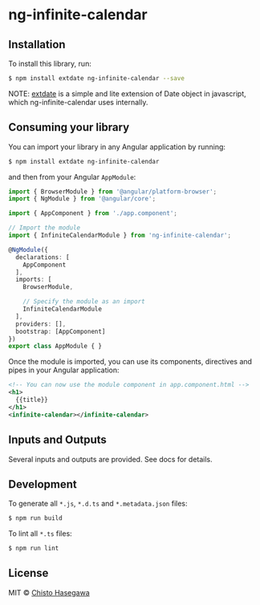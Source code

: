 # ng-infinite-calendar

## Installation

To install this library, run:

```bash
$ npm install extdate ng-infinite-calendar --save
```

NOTE:
[extdate](https://github.com/chase0213/extdate) is a simple and lite extension of Date object in javascript, which ng-infinite-calendar uses internally.

## Consuming your library

You can import your library in any Angular application by running:

```bash
$ npm install extdate ng-infinite-calendar
```

and then from your Angular `AppModule`:

```typescript
import { BrowserModule } from '@angular/platform-browser';
import { NgModule } from '@angular/core';

import { AppComponent } from './app.component';

// Import the module
import { InfiniteCalendarModule } from 'ng-infinite-calendar';

@NgModule({
  declarations: [
    AppComponent
  ],
  imports: [
    BrowserModule,

    // Specify the module as an import
    InfiniteCalendarModule
  ],
  providers: [],
  bootstrap: [AppComponent]
})
export class AppModule { }
```

Once the module is imported, you can use its components, directives and pipes in your Angular application:

```xml
<!-- You can now use the module component in app.component.html -->
<h1>
  {{title}}
</h1>
<infinite-calendar></infinite-calendar>
```

## Inputs and Outputs

Several inputs and outputs are provided.
See docs for details.

## Development

To generate all `*.js`, `*.d.ts` and `*.metadata.json` files:

```bash
$ npm run build
```

To lint all `*.ts` files:

```bash
$ npm run lint
```

## License

MIT © [Chisto Hasegawa](mailto:chase0213+dev@gmail.com)
